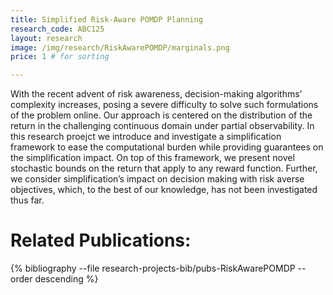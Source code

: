 ```yaml
---
title: Simplified Risk-Aware POMDP Planning
research_code: ABC125
layout: research
image: /img/research/RiskAwarePOMDP/marginals.png
price: 1 # for sorting 

---
```


With the recent advent of risk awareness, decision-making algorithms’ complexity increases, posing a severe difficulty to solve such formulations of the problem online. Our approach is centered on the distribution of the return in the challenging continuous domain under partial observability. In this research proejct we introduce and investigate  a simplification framework to ease the computational burden while providing guarantees on the simplification impact. On top of this framework, we present novel stochastic bounds on the return that apply to any reward function. Further, we consider simplification’s impact on decision making with risk averse objectives, which, to the best of our knowledge, has not been investigated thus far. 

# Related Publications: 
{% bibliography --file research-projects-bib/pubs-RiskAwarePOMDP --order descending %}

